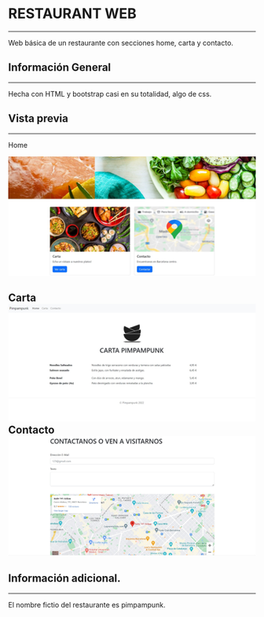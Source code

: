 # RESTAURANT WEB
---
Web básica de un restaurante con secciones home, carta y contacto.



## Información General

---
Hecha con HTML y bootstrap casi en su totalidad, algo de css.

## Vista previa

---

Home

<img src="/img/home.jpg" alt="muestra"/>

Carta
<img src="/img/carta.jpg" alt="carta"/>
Contacto
<img src="/img/contacto.jpg" alt="consola" alt="contacto"/>
---
## Información adicional.
---
El nombre fictio del restaurante es pimpampunk.

